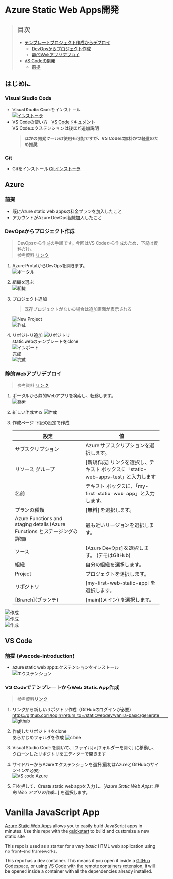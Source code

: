 # Azure Static Web Apps開発　
> ## 目次  
> - [テンプレートプロジェクト作成からデプロイ](#azure)  
>   - [DevOpsからプロジェクト作成](#devopsからプロジェクト作成)
>   - [静的Webアプリデプロイ](#静的webアプリデプロイ)
> - [VS Codeの開発](#vs-code)  
>   - [前提](#前提-vscode-introduction)

## **はじめに**
### **Visual Studio Code**
- Visual Studio Codeをインストール  
    [![インストーラ](https://upload.wikimedia.org/wikipedia/commons/thumb/9/9a/Visual_Studio_Code_1.35_icon.svg/250px-Visual_Studio_Code_1.35_icon.svg.png)](https://code.visualstudio.com/sha/download?build=stable&os=win32-x64-user)  
- VS Codeの使い方　[VS Codeドキュメント](https://code.visualstudio.com/docs)  
VS Codeエクステンションは後ほど追加説明  
    > **ほかの開発ツールの使用も可能ですが、VS Codeは無料かつ軽量のため推奨**

### **Git**
- Gitをインストール [Gitインストーラ](https://github.com/git-for-windows/git/releases/download/v2.50.0.windows.2/Git-2.50.0.2-64-bit.exe ) 

## **Azure** 
### **前提**
- 既にAzure static web appsの料金プランを加入したこと
- アカウントがAzure DevOps組織加入したこと
### **DevOpsからプロジェクト作成**
> DevOpsから作成の手順です。今回はVS Codeから作成のため、下記は資料だけ。  
> 参考資料 [リンク](https://learn.microsoft.com/ja-jp/azure/static-web-apps/get-started-portal?tabs=vanilla-javascript&pivots=azure-devops)

1. Azure ProtalからDevOpsを開きます。  
![ポータル](assets/img/portal.png)  
2. 組織を選ぶ  
![組織](assets/img/organization.png)  
3. プロジェクト追加  
    > 既存プロジェクトがないの場合は追加画面が表示される  

    ![New Project](assets/img/new_project.png)  
    ![作成](assets/img/create.png) 
4. リポジトリ追加
    ![リポジトリ](assets/img/Repos.png)  
    static webのテンプレートをclone  
    ![インポート](assets/img/clone.png)  
    完成  
    ![完成](assets/img/repo_cloned.png)  

### **静的Webアプリデプロイ** 
> 参考資料 [リンク](https://learn.microsoft.com/ja-jp/azure/static-web-apps/get-started-portal?tabs=vanilla-javascript&pivots=azure-devops)
1. ポータルから静的Webアプリを検索し、転移します。  
![検索](assets/img/search.png)  
2. 新しい作成する
![作成](assets/img/create_swa.png)  
3. 作成ページ
下記の設定で作成    

    | 設定 | 値 |
    | --- | ---|
    | サブスクリプション | Azure サブスクリプションを選択します。|
    | リソース グループ | [新規作成] リンクを選択し、テキスト ボックスに「static-web-apps-test」と入力します|
    | 名前 | テキスト ボックスに、「my-first-static-web-app」と入力します。|
    | プランの種類 | [無料] を選択します。|
    | Azure Functions and staging details (Azure Functions とステージングの詳細) | 最も近いリージョンを選択します。|
    | ソース | [Azure DevOps] を選択します。 (デモはGitHub)|
    | 組織 | 自分の組織を選択します。 |
    | Project | プロジェクトを選択します。 |
    | リポジトリ | [my-first-web-static-app] を選択します。 |
    | [Branch]\(ブランチ) | \[main](メイン) を選択します。 |

![作成](assets/img/swa_new.png)  
![作成](assets/img/swa_detail.png)  
![作成](assets/img/swa_create.png)  

## **VS Code**
### **前提** {#vscode-introduction}
- azure static web appエクステンションをインストール  
![エクステンション](assets/img/extension.gif)  

### **VS CodeでテンプレートからWeb Static App作成**
> 参考資料[リンク](https://learn.microsoft.com/ja-jp/azure/static-web-apps/getting-started?tabs=vanilla-javascript)  
1. リンクから新しいリポジトリ作成（GitHubのログインが必要）　https://github.com/login?return_to=/staticwebdev/vanilla-basic/generate　　  
![github](assets/img/github.gif)  

2. 作成したリポジトリをclone  
あらかじめフォルダを作成
![clone](assets/img/clone.gif)  

3. Visual Studio Code を開いて、[ファイル]>[フォルダーを開く] に移動し、クローンしたリポジトリをエディターで開きます

4. サイドバーからAzureエクステンションを選択(最初はAzureとGitHubのサインインが必要)  
![VS code Azure](assets/img/A.png)  

5. F1を押して、Create static web appを入力し、[_*Azure Static Web Apps: 静的 Web アプリの作成...*_] を選択します。
# Vanilla JavaScript App

[Azure Static Web Apps](https://docs.microsoft.com/azure/static-web-apps/overview) allows you to easily build JavaScript apps in minutes. Use this repo with the [quickstart](https://docs.microsoft.com/azure/static-web-apps/getting-started?tabs=vanilla-javascript) to build and customize a new static site.

This repo is used as a starter for a _very basic_ HTML web application using no front-end frameworks.

This repo has a dev container. This means if you open it inside a [GitHub Codespace](https://github.com/features/codespaces), or using [VS Code with the remote containers extension](https://code.visualstudio.com/docs/remote/containers), it will be opened inside a container with all the dependencies already installed.